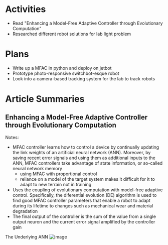 # Activities

* Read "Enhancing a Model-Free Adaptive Controller through Evolutionary Computation"
* Researched different robot solutions for lab light problem

# Plans

* Write up a MFAC in python and deploy on jetbot
* Prototype photo-responsive switchbot-esque robot
* Look into a camera-based tracking system for the lab to track robots

# Article Summaries

## Enhancing a Model-Free Adaptive Controller through Evolutionary Computation

Notes:
* MFAC controller learns how to control a device by continually updating the link weights of an artificial neural network (ANN). Moreover, by saving recent error signals and using them as additional inputs to the ANN, MFAC controllers take advantage of state information, or so-called neural network memory
  * using MFAC with proportional control
  * reliance on a model of the target system makes it difficult for it to adapt to new terrain not in training
* Uses the coupling of evolutionary computation with model-free adaptive control. Specifically, the diferential evolution (DE) algorithm is used to find good MFAC controller parameters that enable a robot to adapt during its lifetime to changes such as mechanical wear and material degradation
* The final output of the controller is the sum of the value from a single output neuron and the current error signal amplified by the controller gain

The Underlying ANN
![image](https://user-images.githubusercontent.com/70297740/142279544-a0052ab8-b333-4a51-b115-4761ebaf0361.png)

